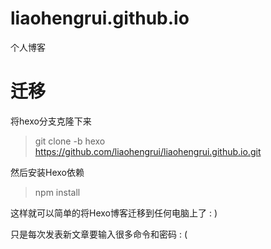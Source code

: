 # liaohengrui.github.io
个人博客
# 迁移
将hexo分支克隆下来
>  git clone -b hexo https://github.com/liaohengrui/liaohengrui.github.io.git

然后安装Hexo依赖

> npm install

这样就可以简单的将Hexo博客迁移到任何电脑上了 : )

只是每次发表新文章要输入很多命令和密码 : (
